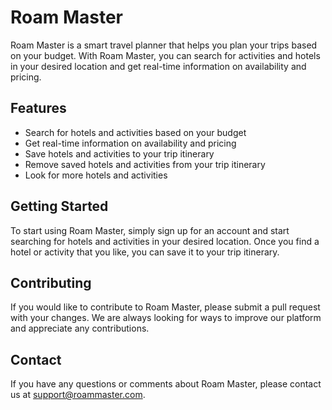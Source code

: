 # Roam Master

Roam Master is a smart travel planner that helps you plan your trips based on your budget. With Roam Master, you can search for activities and hotels in your desired location and get real-time information on availability and pricing.

## Features

- Search for hotels and activities based on your budget
- Get real-time information on availability and pricing
- Save hotels and activities to your trip itinerary
- Remove saved hotels and activities from your trip itinerary
- Look for more hotels and activities

## Getting Started

To start using Roam Master, simply sign up for an account and start searching for hotels and activities in your desired location. Once you find a hotel or activity that you like, you can save it to your trip itinerary.

## Contributing

If you would like to contribute to Roam Master, please submit a pull request with your changes. We are always looking for ways to improve our platform and appreciate any contributions.

## Contact

If you have any questions or comments about Roam Master, please contact us at [support@roammaster.com](mailto:support@roammaster.com).
